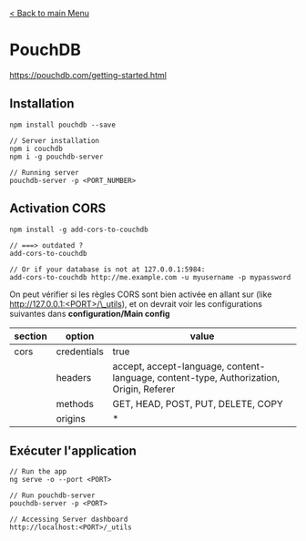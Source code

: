 [< Back to main Menu](https://github.com/gsoulie/angular-resources/blob/master/ng-sheet.md)    

# PouchDB

https://pouchdb.com/getting-started.html

## Installation

```
npm install pouchdb --save

// Server installation
npm i couchdb
npm i -g pouchdb-server

// Running server
pouchdb-server -p <PORT_NUMBER>
```

## Activation CORS

````
npm install -g add-cors-to-couchdb

// ===> outdated ?
add-cors-to-couchdb

// Or if your database is not at 127.0.0.1:5984:
add-cors-to-couchdb http://me.example.com -u myusername -p mypassword
````

On peut vérifier si les règles CORS sont bien activée en allant sur (like http://127.0.0.1:<PORT>/\_utils), et on devrait voir les configurations suivantes dans **configuration/Main config**

| section | option      | value                                                                                   |
| ------- | ----------- | --------------------------------------------------------------------------------------- |
| cors    | credentials | true                                                                                    |
|         | headers     | accept, accept-language, content-language, content-type, Authorization, Origin, Referer |
|         | methods     | GET, HEAD, POST, PUT, DELETE, COPY                                                      |
|         | origins     | \*                                                                                      |


  ## Exécuter l'application

```
// Run the app
ng serve -o --port <PORT>

// Run pouchdb-server
pouchdb-server -p <PORT>

// Accessing Server dashboard
http://localhost:<PORT>/_utils
```
